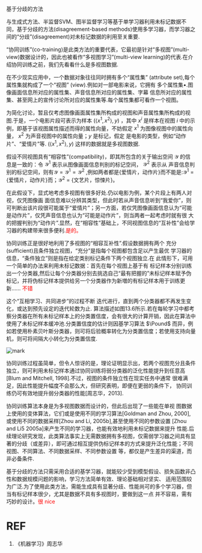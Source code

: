 


基于分歧的方法


与生成式方法、半监督SVM、图半监督学习等基于单学习器利用未标记数据不同，基于分歧的方法(disagreement-based methods)使用多学习器，而学习器之间的“分歧”(disagreement)对未标记数据的利用至关重要.

“协同训练”(co-training)是此类方法的重要代表，它最初是针对“多视图”(multi-view)数据设计的，因此也被看作“多视图学习”(multi-view learning)的代表.在介绍协同训练之前，我们先看看什么是多视图数据.

在不少现实应用中，一个数据对象往往同时拥有多个“属性集” (attribute set),每个属性集就构成了一个“视图” (view).例如对一部电影来说，它拥有 多个属性集•.图像画面信息所对应的属性集、声音信息所对应的属性集、字幕 信息所对应的属性集、甚至网上的宣传讨论所对应的属性集等.每个属性集都可看作一个视图。

为简化讨论，暂且仅考虑图像画面属性集所构成的视图和声音属性集所构成的视图.于是，一个电影片段可表示为样本 $(\langle x^1,x^2\rangle,y)$ ，其中 $x^i$ 是样本在视图 $i$ 中的示例，即基于该视图属性描述而得的属性向量，不妨假定 $x^1$ 为图像视图中的属性向量， $x^2$ 为声音视图中的属性向量；$y$ 是标记，假定 是电影的类型，例如“动作片”、“爱情片”等.  $(\langle x^1,x^2\rangle,y)$ 这样的数据就是多视图数据.

假设不同视图具有“相容性”(compatibility)，即其所包含的关于输出空间 $\mathcal{Y}$ 的信息是一致的：令 $\mathcal{Y}^1$ 表示从图像画面信息判别的标记空间， $\mathcal{Y}^2$ 表示从 声音信息判别的标记空间，则有$\mathcal{Y}=\mathcal{Y}^1=\mathcal{Y}^2$ ,例如两者都是{爱情片，动作片}而不能是:$\mathcal{Y}^1$ = {爱情片，动作片}而；$\mathcal{Y}^2$ = {文艺片，惊悚片}。

在此假设下，显式地考虑多视图有很多好处.仍以电影为例，某个片段上有两人对视，仅凭图像画 面信息难以分辨其类型，但此时若从声音信息听到“我爱你”，则可判断出该片段很可能属于“爱情片”；另一方面，若仅凭图像画面信息认为“可能是动作片”，仅凭声音信息也认为“可能是动作片”，则当两者一起考虑时就有很 大的把握判别为“动作片”.显然，在“相容性”基础上，不同视图信息的“互补性”会给学习器的构建带来很多便利.<span style="color:red;">是的。</span>

协同训练正是很好地利用了多视图的“相容互补性”.假设数据拥有两个 充分(sufficient)且条件独立视图，“充分”是指每个视图都包含足以产生最优 学习器的信息，“条件独立”则是指在给定类别标记条件下两个视图独立.在 此情形下，可用一个简单的办法来利用未标记数据：首先在每个视图上基于有 标记样本分别训练出一个分类器,然后让每个分类器分别去挑选自己“最有把握的”未标记样本赋予伪标记，并将伪标记样本提供给另一个分类器作为新増的有标记样本用于训练更新…… <span style="color:red;">不错</span>

这个“互相学习、共同进步”的过程不断 迭代进行，直到两个分类器都不再发生变化，或达到预先设定的迭代轮数为止. 算法描述如图13.6所示.若在每轮学习中都考察分类器在所有未标记样本上的分类置信度，会有很大的计算开销，因此在算法中使用了未标记样本缓冲池.分类置信度的估计则因基学习算法 $\Pound$  而异，例如若使用朴素贝叶斯分类器，则可将后验概率转化为分类置信度；若使用支持向量 机，则可将间隔大小转化为分类置信度.

![mark](http://pacdb2bfr.bkt.clouddn.com/blog/image/180701/1hBaeE2JdA.png?imageslim)



协同训练过程虽简单，但令人惊讶的是，理论证明显示出，若两个视图充分且条件独立，则可利用未标记样本通过协同训练将弱分类器的泛化性能提升到任意高[Blum and Mitchell, 1998].不过，视图的条件独立性在现实任务中通常 很难满足，因此性能提升幅度不会那么大，但研究表明，即便在更弱的条件下， 协同训练仍可有效地提升弱分类器的性能[周志华，2013].

协同训练算法本身是为多视图数据而设计的，但此后出现了一些能在单视 图数据上使用的变体算法，它们或是使用不同的学习算法[Goldman and Zhou, 2000],或使用不同的数据采样[Zhou and Li, 2005b],甚至使用不同的参数设置 [Zhou and Li5 2005a]来产生不同的学习器，也能有效地利用未标记数据来提升 性能.后续理论研究发现，此类算法事实上无需数据拥有多视图，仅需弱学习器之间具有显著的分歧（或差异），即可通过相互提供伪标记样本的方式来提升泛化性能；不同视图、不同算法、不同数据采样、不同参数设置 等，都仅是产生差异的渠道，而非必备条件.

基于分歧的方法只需采用合适的基学习器，就能较少受到模型假设、损失函数非凸性和数据规模问题的影响，学习方法简单有效、理论基础相对坚实、 适用范围较为广泛.为了使用此类方法，需能生成具有显著分歧、性能尚可的多个学习器，但当有标记样本很少，尤其是数据不具有多视图时，要做到这一点 并不容易，需有巧妙的设计。<span style="color:red;">很 nice</span>








# REF
1. 《机器学习》周志华
